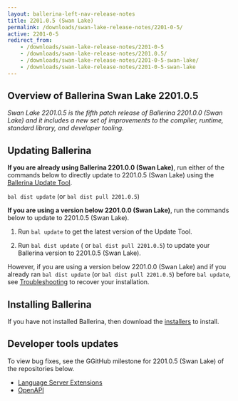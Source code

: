 ```yaml
---
layout: ballerina-left-nav-release-notes
title: 2201.0.5 (Swan Lake) 
permalink: /downloads/swan-lake-release-notes/2201-0-5/
active: 2201-0-5
redirect_from: 
    - /downloads/swan-lake-release-notes/2201-0-5
    - /downloads/swan-lake-release-notes/2201.0.5/
    - /downloads/swan-lake-release-notes/2201-0-5-swan-lake/
    - /downloads/swan-lake-release-notes/2201-0-5-swan-lake
---
```


## Overview of Ballerina Swan Lake 2201.0.5

<em>Swan Lake 2201.0.5 is the fifth patch release of Ballerina 2201.0.0 (Swan Lake) and it includes a new set of improvements to the compiler, runtime, standard library, and developer tooling.</em> 

## Updating Ballerina

**If you are already using Ballerina 2201.0.0 (Swan Lake)**, run either of the commands below to directly update to 2201.0.5 (Swan Lake) using the [Ballerina Update Tool](/learn/cli-documentation/update-tool/).

`bal dist update` (or `bal dist pull 2201.0.5`)

**If you are using a version below 2201.0.0 (Swan Lake)**, run the commands below to update to 2201.0.5 (Swan Lake).

1. Run `bal update` to get the latest version of the Update Tool.

2. Run `bal dist update` ( or `bal dist pull 2201.0.5`) to update your Ballerina version to 2201.0.5 (Swan Lake).

However, if you are using a version below 2201.0.0 (Swan Lake) and if you already ran `bal dist update` (or `bal dist pull 2201.0.5`) before `bal update`, see [Troubleshooting](/downloads/swan-lake-release-notes/swan-lake-2201.0.0/#troubleshooting) to recover your installation.

## Installing Ballerina

If you have not installed Ballerina, then download the [installers](/downloads/#swanlake) to install.

## Developer tools updates

To view bug fixes, see the GGitHub milestone for 2201.0.5 (Swan Lake) of the repositories below.

- [Language Server Extensions](https://github.com/ballerina-platform/ballerina-lang/issues?q=is%3Aissue+label%3ATeam%2FLanguageServer%2FExtensions+label%3AType%2FBug+is%3Aclosed+milestone%3A2201.0.5)
- [OpenAPI](https://github.com/ballerina-platform/openapi-tools/issues?q=is%3Aissue+milestone%3A%22Swan+Lake+2201.0.5%22+is%3Aclosed+label%3AType%2FBug)

<!-- <style>.cGitButtonContainer, .cBallerinaTocContainer {display:none;}</style> -->
